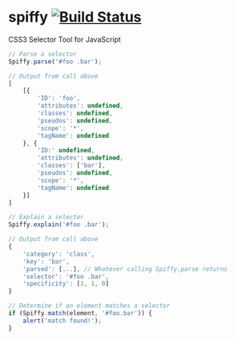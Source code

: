 spiffy [![Build Status](https://travis-ci.org/mzabriskie/spiffy.png?branch=master)](https://travis-ci.org/mzabriskie/spiffy)
======

CSS3 Selector Tool for JavaScript

```js
// Parse a selector
Spiffy.parse('#foo .bar');

// Output from call above
[
   	[{
       	'ID': 'foo',
        'attributes': undefined,
   	    'classes': undefined,
       	'pseudos': undefined,
        'scope': '*',
   	    'tagName': undefined
    }, {
   	    'ID:' undefined,
       	'attributes': undefined,
        'classes': ['bar'],
   	    'pseudos': undefined,
        'scope': '*',
   	    'tagName': undefined
    }]
]

// Explain a selector
Spiffy.explain('#foo .bar');

// Output from call above
{
   	'category': 'class',
    'key': 'bar',
    'parsed': [...], // Whatever calling Spiffy.parse returns
    'selector': '#foo .bar',
   	'specificity': [1, 1, 0]
}

// Determine if an element matches a selector
if (Spiffy.match(element, '#foo.bar')) {
	alert('match found!');
}
```